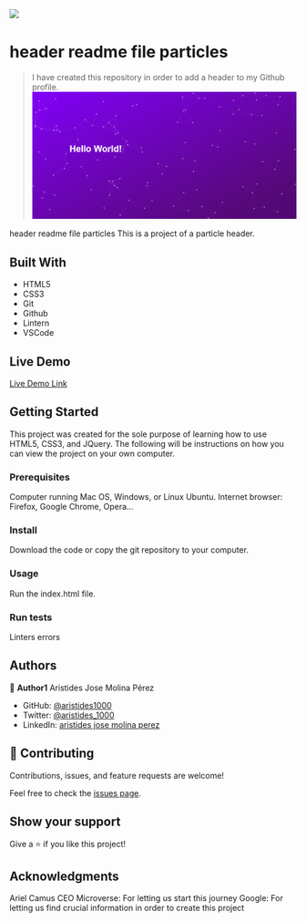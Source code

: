 ![](https://img.shields.io/badge/Microverse-blueviolet)

# header readme file particles

> I have created this repository in order to add a header to my Github profile.
![screenshot](./app_screenshot.png)

header readme file particles
This is a project of a particle header.

## Built With

- HTML5
- CSS3
- Git
- Github
- Lintern
- VSCode

## Live Demo

[Live Demo Link](https://aristides1000.github.io/header-readme-file-particles/)

## Getting Started

This project was created for the sole purpose of learning how to use HTML5, CSS3, and JQuery. The following will be instructions on how you can view the project on your own computer.

### Prerequisites

Computer running Mac OS, Windows, or Linux Ubuntu. Internet browser: Firefox, Google Chrome, Opera...

### Install

Download the code or copy the git repository to your computer.

### Usage
Run the index.html file.

### Run tests
Linters errors

## Authors

👤 **Author1**
Aristides Jose Molina Pérez

- GitHub: [@aristides1000](https://github.com/aristides1000)
- Twitter: [@aristides_1000](https://twitter.com/@aristides_1000)
- LinkedIn: [aristides jose molina perez](https://www.linkedin.com/in/aristides-jose-molina-perez-09b0579a)

## 🤝 Contributing

Contributions, issues, and feature requests are welcome!

Feel free to check the [issues page](https://github.com/aristides1000/header-readme-file-particles/issues).

## Show your support

Give a ⭐️ if you like this project!

## Acknowledgments

Ariel Camus CEO Microverse: For letting us start this journey
Google: For letting us find crucial information in order to create this project

